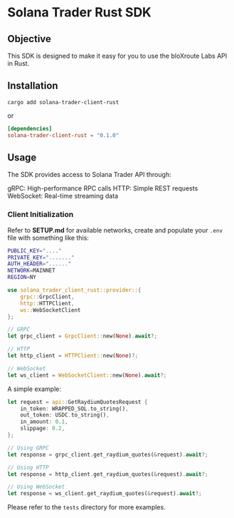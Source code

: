 # Solana Trader Rust SDK

## Objective

This SDK is designed to make it easy for you to use the bloXroute Labs API in Rust. 

## Installation

``cargo add solana-trader-client-rust``

or

```toml
[dependencies]
solana-trader-client-rust = "0.1.0"
```

## Usage

The SDK provides access to Solana Trader API through:

gRPC: High-performance RPC calls
HTTP: Simple REST requests
WebSocket: Real-time streaming data


### Client Initialization

Refer to **SETUP.md** for available networks, create and populate your `.env` file with something like this:

```bash
PUBLIC_KEY="...."
PRIVATE_KEY="......."
AUTH_HEADER="......"
NETWORK=MAINNET
REGION=NY
```


```rust
use solana_trader_client_rust::provider::{
    grpc::GrpcClient, 
    http::HTTPClient,
    ws::WebSocketClient
};

// GRPC
let grpc_client = GrpcClient::new(None).await?;

// HTTP 
let http_client = HTTPClient::new(None)?;

// WebSocket
let ws_client = WebSocketClient::new(None).await?;
```

A simple example:

```rust
let request = api::GetRaydiumQuotesRequest {
    in_token: WRAPPED_SOL.to_string(),
    out_token: USDC.to_string(), 
    in_amount: 0.1,
    slippage: 0.2,
};

// Using GRPC
let response = grpc_client.get_raydium_quotes(&request).await?;

// Using HTTP
let response = http_client.get_raydium_quotes(&request).await?;

// Using WebSocket
let response = ws_client.get_raydium_quotes(&request).await?;
```

Please refer to the `tests` directory for more examples.